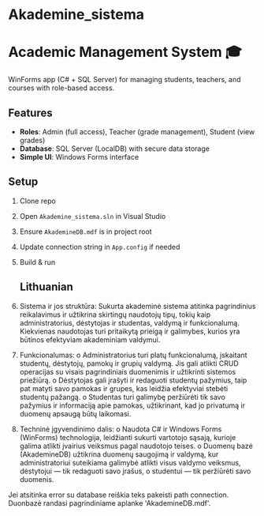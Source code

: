 # Akademine_sistema

# Academic Management System 🎓

WinForms app (C# + SQL Server) for managing students, teachers, and courses with role-based access.

## Features
- **Roles**: Admin (full access), Teacher (grade management), Student (view grades)
- **Database**: SQL Server (LocalDB) with secure data storage
- **Simple UI**: Windows Forms interface

## Setup
1. Clone repo
2. Open `Akademine_sistema.sln` in Visual Studio
3. Ensure `AkademineDB.mdf` is in project root
4. Update connection string in `App.config` if needed
5. Build & run

   ## Lithuanian
1.	Sistema ir jos struktūra: Sukurta akademinė sistema atitinka pagrindinius reikalavimus ir užtikrina skirtingų naudotojų tipų, tokių kaip administratorius, dėstytojas ir studentas, valdymą ir funkcionalumą. Kiekvienas naudotojas turi pritaikytą prieigą ir galimybes, kurios yra būtinos efektyviam akademiniam valdymui.
2.	Funkcionalumas:
o	Administratorius turi platų funkcionalumą, įskaitant studentų, dėstytojų, pamokų ir grupių valdymą. Jis gali atlikti CRUD operacijas su visais pagrindiniais duomenimis ir užtikrinti sistemos priežiūrą.
o	Dėstytojas gali įrašyti ir redaguoti studentų pažymius, taip pat matyti savo pamokas ir grupes, kas leidžia efektyviai stebėti studentų pažangą.
o	Studentas turi galimybę peržiūrėti tik savo pažymius ir informaciją apie pamokas, užtikrinant, kad jo privatumą ir duomenų apsaugą būtų laikomasi.
3.	Techninė įgyvendinimo dalis:
o	Naudota C# ir Windows Forms (WinForms) technologija, leidžianti sukurti vartotojo sąsają, kurioje galima atlikti įvairius veiksmus pagal naudotojo teises.
o	Duomenų bazė (AkademineDB) užtikrina duomenų saugojimą ir valdymą, kur administratoriui suteikiama galimybė atlikti visus valdymo veiksmus, dėstytojui — tik redaguoti savo įrašus, o studentui — tik peržiūrėti savo duomenis.

Jei atsitinka error su database reiškia teks pakeisti path connection. Duonbazė randasi pagrindiniame aplanke 'AkademineDB.mdf'.

